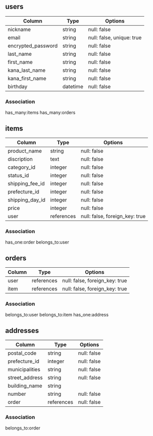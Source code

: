 ## users

|Column|Type|Options|
|---|---|---|
|nickname|string|null: false|
|email|string|null: false, unique: true|
|encrypted_password|string|null: false|
|last_name|string|null: false|
|first_name|string|null: false|
|kana_last_name|string|null: false|
|kana_first_name|string|null: false|
|birthday|datetime|null: false|

### Association
has_many:items
has_many:orders



## items
|Column|Type|Options|
|---|---|---|
|product_name|string|null: false|
|discription|text|null: false|
|category_id|integer|null: false|
|status_id|integer|null: false|
|shipping_fee_id|integer|null: false|
|prefecture_id|integer|null: false|
|shipping_day_id|integer|null: false|
|price|integer|null: false|
|user|references|null: false, foreign_key: true|

### Association
has_one:order
belongs_to:user



## orders
|Column|Type|Options|
|---|---|---|
|user|references|null: false, foreign_key: true|
|item|references|null: false, foreign_key: true|


### Association
belongs_to:user
belongs_to:item
has_one:address


## addresses
|Column|Type|Options|
|---|---|---|
|postal_code|string|null: false|
|prefecture_id|integer|null: false|
|municipalities|string|null: false|
|street_address|string|null: false|
|building_name|string||
|number|string|null: false|
|order|references|null: false|


### Association
belongs_to:order